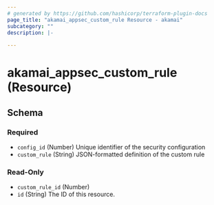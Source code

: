 ```yaml
---
# generated by https://github.com/hashicorp/terraform-plugin-docs
page_title: "akamai_appsec_custom_rule Resource - akamai"
subcategory: ""
description: |-
  
---
```


# akamai_appsec_custom_rule (Resource)





<!-- schema generated by tfplugindocs -->
## Schema

### Required

- `config_id` (Number) Unique identifier of the security configuration
- `custom_rule` (String) JSON-formatted definition of the custom rule

### Read-Only

- `custom_rule_id` (Number)
- `id` (String) The ID of this resource.
